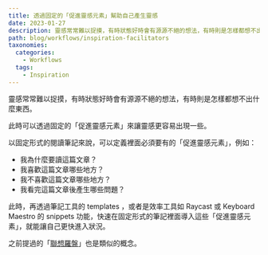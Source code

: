 ```yaml
---
title: 透過固定的「促進靈感元素」幫助自己產生靈感
date: 2023-01-27
description: 靈感常常難以捉摸，有時狀態好時會有源源不絕的想法，有時則是怎樣都想不出什麼東西。此時可以透過固定的「促進靈感元素」來讓靈感更容易出現一些。
path: blog/workflows/inspiration-facilitators
taxonomies:
  categories: 
    - Workflows
  tags: 
    - Inspiration
---
```


靈感常常難以捉摸，有時狀態好時會有源源不絕的想法，有時則是怎樣都想不出什麼東西。

此時可以透過固定的「促進靈感元素」來讓靈感更容易出現一些。

以固定形式的閱讀筆記來說，可以定義裡面必須要有的「促進靈感元素」，例如：

- 我為什麼要讀這篇文章？
- 我喜歡這篇文章哪些地方？
- 我不喜歡這篇文章哪些地方？
- 我看完這篇文章後產生哪些問題？

此時，再透過筆記工具的 templates ，或者是效率工具如 Raycast 或 Keyboard Maestro 的 snippets 功能，快速在固定形式的筆記裡面導入這些「促進靈感元素」，就能讓自己更快進入狀況。

之前提過的「[聯想羅盤](@/blog/workflows-the-compass-of-creating-thoughts.md)」也是類似的概念。